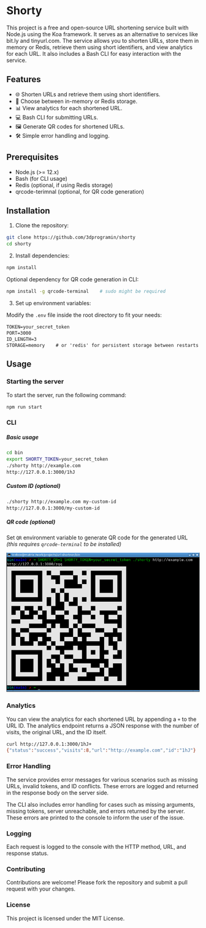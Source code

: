 # Shorty

This project is a free and open-source URL shortening service built with Node.js using the Koa framework. It serves as an alternative to services like bit.ly and tinyurl.com. The service allows you to shorten URLs, store them in memory or Redis, retrieve them using short identifiers, and view analytics for each URL. It also includes a Bash CLI for easy interaction with the service.

## Features

- 🌐 Shorten URLs and retrieve them using short identifiers.
- 💾 Choose between in-memory or Redis storage.
- 📊 View analytics for each shortened URL.
- 💻 Bash CLI for submitting URLs.
- 🖼 Generate QR codes for shortened URLs.
- 🛠️ Simple error handling and logging.

## Prerequisites

- Node.js (>= 12.x)
- Bash (for CLI usage)
- Redis (optional, if using Redis storage)
- qrcode-terimnal (optional, for QR code generation)

## Installation

1. Clone the repository:
```bash
git clone https://github.com/3dprogramin/shorty
cd shorty
```

2. Install dependencies:
```bash
npm install
```

Optional dependency for QR code generation in CLI:
```bash
npm install -g qrcode-terminal    # sudo might be required
```

3. Set up environment variables:

Modify the `.env` file inside the root directory to fit your needs:

```env
TOKEN=your_secret_token
PORT=3000
ID_LENGTH=3
STORAGE=memory    # or 'redis' for persistent storage between restarts
```

## Usage

### Starting the server

To start the server, run the following command:

```bash
npm run start
```

### CLI

##### Basic usage

```bash
cd bin
export SHORTY_TOKEN=your_secret_token 
./shorty http://example.com
http://127.0.0.1:3000/1hJ
```

##### Custom ID (optional)

```bash
./shorty http://example.com my-custom-id
http://127.0.0.1:3000/my-custom-id
```

##### QR code (optional)

Set `QR` environment variable to generate QR code for the generated URL *(this requires `qrcode-terminal` to be installed)*

![images/qr.png](images/qr.png)

### Analytics

You can view the analytics for each shortened URL by appending a `+` to the URL ID. The analytics endpoint returns a JSON response with the number of visits, the original URL, and the ID itself.

```bash
curl http://127.0.0.1:3000/1hJ+
{"status":"success","visits":8,"url":"http://example.com","id":"1hJ"}
```

### Error Handling

The service provides error messages for various scenarios such as missing URLs, invalid tokens, and ID conflicts. These errors are logged and returned in the response body on the server side.

The CLI also includes error handling for cases such as missing arguments, missing tokens, server unreachable, and errors returned by the server. These errors are printed to the console to inform the user of the issue.

### Logging

Each request is logged to the console with the HTTP method, URL, and response status.

### Contributing

Contributions are welcome! Please fork the repository and submit a pull request with your changes.

### License

This project is licensed under the MIT License.
